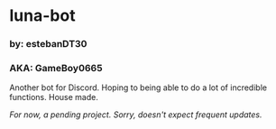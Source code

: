 # luna-bot


### by: estebanDT30
### AKA: GameBoy0665

Another bot for Discord. Hoping to being able to do a lot of incredible functions. House made.

*For now, a pending project. Sorry, doesn't expect frequent updates.*
